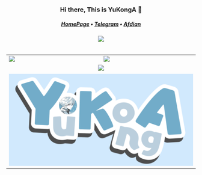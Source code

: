 <h3 align="center">Hi there, This is YuKongA 👋</h3>

<h5 align="center">
  <a href="https://yukonga.top/">HomePage</a> • <a href="https://t.me/YuKongA13579">Telegram</a> •  <a href="https://afdian.com/a/YuKongA">Afdian</a>
</h5>

<div align="center">
  <picture>
    <img src='https://profile-counter.glitch.me/YuKongA/count.svg' />
  </picture>
</div><br />

<table width="100%" align="center">
  <tr>
    <td>
      <picture>
        <source
          srcset="https://github-readme-stats-one-bice.vercel.app/api?username=YuKongA&show_icons=true&hide_border=true&bg_color=00000000&theme=dark&role=OWNER,ORGANIZATION_MEMBER,COLLABORATOR"
          media="(prefers-color-scheme: dark)" />
        <source
          srcset="https://github-readme-stats-one-bice.vercel.app/api?username=YuKongA&show_icons=true&hide_border=true&bg_color=00000000&role=OWNER,ORGANIZATION_MEMBER,COLLABORATOR"
          media="(prefers-color-scheme: light), (prefers-color-scheme: no-preference)" />
        <img
          src="https://github-readme-stats-one-bice.vercel.app/api?username=YuKongA&show_icons=true&hide_border=true&bg_color=00000000&role=OWNER,ORGANIZATION_MEMBER,COLLABORATOR"
          height="200" />
      </picture>
    </td>
    <td>
      <picture>
        <source
          srcset="https://github-readme-stats-one-bice.vercel.app/api/top-langs/?username=YuKongA&hide_border=true&layout=compact&langs_count=6&bg_color=00000000&theme=dark"
          media="(prefers-color-scheme: dark)" />
        <source
          srcset="https://github-readme-stats-one-bice.vercel.app/api/top-langs/?username=YuKongA&hide_border=true&layout=compact&langs_count=6&bg_color=00000000"
          media="(prefers-color-scheme: light), (prefers-color-scheme: no-preference)" />
        <img
          src="https://github-readme-stats-one-bice.vercel.app/api/top-langs/?username=YuKongA&hide_border=true&layout=compact&langs_count=6&bg_color=00000000"
          height="200" />
      </picture>
    </td>
  </tr>
  <tr>
    <td colspan="2" align="center">
      <picture>
        <source
          srcset="https://github-profile-trophy.vercel.app/?username=YuKongA&row=1&margin-w=15&no-bg=true&no-frame=true&theme=onestar"
          media="(prefers-color-scheme: dark)" />
        <source
          srcset="https://github-profile-trophy.vercel.app/?username=YuKongA&row=1&margin-w=15&no-bg=true&no-frame=true"
          media="(prefers-color-scheme: light), (prefers-color-scheme: no-preference)" />
        <img
          src="https://github-profile-trophy.vercel.app/?username=YuKongA&row=1&margin-w=15&no-bg=true&no-frame=true" />
      </picture>
    </td>
  </tr>
  <tr>
    <td colspan="2" align="center">
      <picture>
        <img src="https://github.com/YuKongA/YuKongA/blob/main/res/YuKongA.png?raw=true" />
      </picture>
    </td>
  </tr>
</table>